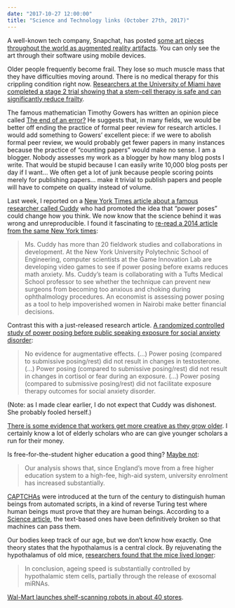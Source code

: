 ```yaml
---
date: "2017-10-27 12:00:00"
title: "Science and Technology links (October 27th, 2017)"
---
```




A well-known tech company, Snapchat, has posted [some art pieces throughout the world as augmented reality artifacts](https://art.snapchat.com). You can only see the art through their software using mobile devices.

Older people frequently become frail. They lose so much muscle mass that they have difficulties moving around. There is no medical therapy for this crippling condition right now. [Researchers at the University of Miami have completed a stage 2 trial showing that a stem-cell therapy is safe and can significantly reduce frailty](http://www.med.miami.edu/news/published-stem-cell-studies-build-momentum-toward-therapy-for-age-associate).

The famous mathematician Timothy Gowers has written an opinion piece called [The end of an error?](https://www.the-tls.co.uk/articles/public/the-end-of-an-error-peer-review/) He suggests that, in many fields, we would be better off ending the practice of formal peer review for research articles. I would add something to Gowers&rsquo; excellent piece: if we were to abolish formal peer review, we would probably get fewer papers in many instances because the practice of &ldquo;counting papers&rdquo; would make no sense. I am a blogger. Nobody assesses my work as a blogger by how many blog posts I write. That would be stupid because I can easily write 10,000 blog posts per day if I want&hellip; We often get a lot of junk because people scoring points merely for publishing papers&hellip; make it trivial to publish papers and people will have to compete on quality instead of volume.

Last week, I reported on a [New York Times article about a famous researcher called Cuddy](https://www.nytimes.com/2017/10/18/magazine/when-the-revolution-came-for-amy-cuddy.html) who had promoted the idea that &ldquo;power poses&rdquo; could change how you think. We now know that the science behind it was wrong and unreproducible. I found it fascinating to [re-read a 2014 article from the same New York times](https://www.nytimes.com/2014/09/21/fashion/amy-cuddy-takes-a-stand-TED-talk.html):

> Ms. Cuddy has more than 20 fieldwork studies and collaborations in development. At the New York University Polytechnic School of Engineering, computer scientists at the Game Innovation Lab are developing video games to see if power posing before exams reduces math anxiety. Ms. Cuddy&rsquo;s team is collaborating with a Tufts Medical School professor to see whether the technique can prevent new surgeons from becoming too anxious and choking during ophthalmology procedures. An economist is assessing power posing as a tool to help impoverished women in Nairobi make better financial decisions.


Contrast this with a just-released research article. [A randomized controlled study of power posing before public speaking exposure for social anxiety disorder](http://www.sciencedirect.com/science/article/pii/S0887618517303109):

> No evidence for augmentative effects. (&hellip;) Power posing (compared to submissive posing/rest) did not result in changes in testosterone. (&hellip;) Power posing (compared to submissive posing/rest) did not result in changes in cortisol or fear during an exposure. (&hellip;) Power posing (compared to submissive posing/rest) did not facilitate exposure therapy outcomes for social anxiety disorder.


(Note: as I made clear earlier, I do not expect that Cuddy was dishonest. She probably fooled herself.)

[There is some evidence that workers get more creative as they grow older](https://qz.com/954368/startups-worship-the-young-but-research-shows-people-are-most-innovative-when-theyre-older/). I certainly know a lot of elderly scholars who are can give younger scholars a run for their money.

Is free-for-the-student higher education a good thing? [Maybe not](http://voxeu.org/article/real-costs-free-university):

> Our analysis shows that, since England&rsquo;s move from a free higher education system to a high-fee, high-aid system, university enrolment has increased substantially.


[CAPTCHAs](https://en.wikipedia.org/wiki/CAPTCHA) were introduced at the turn of the century to distinguish human beings from automated scripts, in a kind of reverse Turing test where human beings must prove that they are human beings. According to a [Science article](http://science.sciencemag.org/content/early/2017/10/25/science.aag2612), the text-based ones have been definitively broken so that machines can pass them.

Our bodies keep track of our age, but we don&rsquo;t know how exactly. One theory states that the hypothalamus is a central clock. By rejuvenating the hypothalamus of old mice, [researchers found that the mice lived longer](https://www.nature.com/nature/journal/v548/n7665/full/nature23282.html):

> In conclusion, ageing speed is substantially controlled by hypothalamic stem cells, partially through the release of exosomal miRNAs.


[Wal-Mart launches shelf-scanning robots in about 40 stores](http://www.businessinsider.com/r-wal-mart-launches-shelf-scanning-robots-in-about-40-stores-2017-10).

